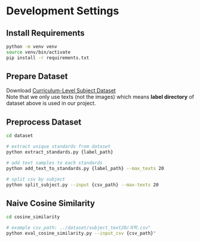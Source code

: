 # Development Settings

## Install Requirements

```bash
python -m venv venv
source venv/bin/activate
pip install -r requirements.txt
```

## Prepare Dataset

Download [Curriculum-Level Subject Dataset](https://www.aihub.or.kr/aihubdata/data/view.do?pageIndex=1&currMenu=115&topMenu=100&srchOptnCnd=OPTNCND001&searchKeyword=&srchDetailCnd=DETAILCND001&srchOrder=ORDER001&srchPagePer=20&srchDataRealmCode=REALM010&aihubDataSe=data&dataSetSn=71855)  
Note that we only use texts (not the images) which means **label directory** of dataset above is used in our project.

## Preprocess Dataset

```bash
cd dataset

# extract unique standards from dataset
python extract_standards.py {label_path}

# add text samples to each standards
python add_text_to_standards.py {label_path} --max_texts 20

# split csv by subject
python split_subject.py --input {csv_path} --max-texts 20
```

## Naive Cosine Similarity

```bash
cd cosine_similarity

# example csv_path: ../dataset/subject_text20/과학.csv"
python eval_cosine_similarity.py --input_csv {csv_path}"
```
